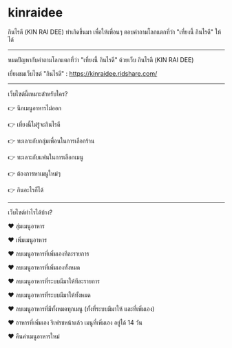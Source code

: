 # kinraidee

กินไรดี (KIN RAI DEE) ทำเกิดขึ้นมา เพื่อให้เพื่อนๆ ตอบคำถามโลกแตกที่ว่า "เที่ยงนี้ กินไรดี" ให้ได้

_________________________________________________

หมดปัญหากับคำถามโลกแตกที่ว่า "เที่ยงนี้ กินไรดี" ด้วยเว็บ กินไรดี (KIN RAI DEE)

เยี่ยมชมเว็บไซต์ "กินไรดี" :  https://kinraidee.ridshare.com/

_________________________________________________

เว็บไซต์นี้เหมาะสำหรับใคร?

👉 นึกเมนูอาหารไม่ออก

👉 เที่ยงนี้ไม่รู้จะกินไรดี

👉 ทะเลาะกับกลุ่มเพื่อนในการเลือกร้าน

👉 ทะเลาะกับแฟนในการเลือกเมนู

👉 ต้องการหาเมนูใหม่ๆ

👉 กินอะไรก็ได้

_________________________________________________

เว็บไซต์ทำไรได้บ้าง?

♥️ สุ่มเมนูอาหาร

♥️ เพิ่มเมนูอาหาร

♥️ ลบเมนูอาหารที่เพิ่มเองทีละรายการ

♥️ ลบเมนูอาหารที่เพิ่มเองทั้งหมด 

♥️ ลบเมนูอาหารที่ระบบมีมาให้ทีละรายการ

♥️ ลบเมนูอาหารที่ระบบมีมาให้ทั้งหมด

♥️ ลบเมนูอาหารที่มีทั้งหมดทุกเมนู (ทั้งที่ระบบมีมาให้ และที่เพิ่มเอง) 

♥️ อาหารที่เพิ่มเอง รีเฟรชหน้าแล้ว เมนูที่เพิ่มเอง อยู่ได้ 14 วัน

♥️ คืนค่าเมนูอาหารใหม่
